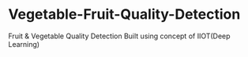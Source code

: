 # Vegetable-Fruit-Quality-Detection
 Fruit & Vegetable Quality Detection Built using concept of IIOT(Deep Learning)
